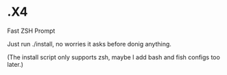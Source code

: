 .X4
===

Fast ZSH Prompt

Just run ./install, no worries it asks before donig anything.

(The install script only supports zsh, maybe I add bash and fish configs too later.)
